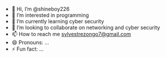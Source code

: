 - 👋 Hi, I’m @shineboy226
- 👀 I’m interested in programming 
- 🌱 I’m currently learning cyber security 
- 💞️ I’m looking to collaborate on networking and cyber security 
- 📫 How to reach me sylvestrezongo7@gmail.com
- 😄 Pronouns: ...
- ⚡ Fun fact: ...

<!---
shineboy226/shineboy226 is a ✨ special ✨ repository because its `README.md` (this file) appears on your GitHub profile.
You can click the Preview link to take a look at your changes.
--->
